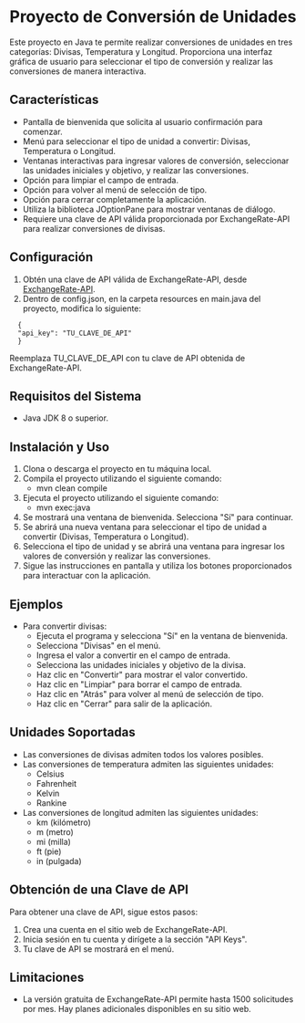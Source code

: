 # Proyecto de Conversión de Unidades

Este proyecto en Java te permite realizar conversiones de unidades en tres categorías: Divisas, Temperatura y Longitud. Proporciona una interfaz gráfica de usuario para seleccionar el tipo de conversión y realizar las conversiones de manera interactiva.

## Características
- Pantalla de bienvenida que solicita al usuario confirmación para comenzar.
- Menú para seleccionar el tipo de unidad a convertir: Divisas, Temperatura o Longitud.
- Ventanas interactivas para ingresar valores de conversión, seleccionar las unidades iniciales y objetivo, y realizar las conversiones.
- Opción para limpiar el campo de entrada.
- Opción para volver al menú de selección de tipo.
- Opción para cerrar completamente la aplicación.
- Utiliza la biblioteca JOptionPane para mostrar ventanas de diálogo.
- Requiere una clave de API válida proporcionada por ExchangeRate-API para realizar conversiones de divisas.

## Configuración
1. Obtén una clave de API válida de ExchangeRate-API, desde [ExchangeRate-API](https://app.exchangerate-api.com/ "The Accurate & Reliable Exchange Rate API").
2. Dentro de config.json, en la carpeta resources en main.java del proyecto, modifica lo siguiente:
```
  {
  "api_key": "TU_CLAVE_DE_API"
  }
  ```
  Reemplaza TU_CLAVE_DE_API con tu clave de API obtenida de ExchangeRate-API.

## Requisitos del Sistema
- Java JDK 8 o superior.

## Instalación y Uso
1. Clona o descarga el proyecto en tu máquina local.
2. Compila el proyecto utilizando el siguiente comando:
   - mvn clean compile
3. Ejecuta el proyecto utilizando el siguiente comando:
   - mvn exec:java
4. Se mostrará una ventana de bienvenida. Selecciona "Sí" para continuar.
5. Se abrirá una nueva ventana para seleccionar el tipo de unidad a convertir (Divisas, Temperatura o Longitud).
6. Selecciona el tipo de unidad y se abrirá una ventana para ingresar los valores de conversión y realizar las conversiones.
7. Sigue las instrucciones en pantalla y utiliza los botones proporcionados para interactuar con la aplicación.

## Ejemplos
- Para convertir divisas:
   - Ejecuta el programa y selecciona "Sí" en la ventana de bienvenida.
   - Selecciona "Divisas" en el menú.
   - Ingresa el valor a convertir en el campo de entrada.
   - Selecciona las unidades iniciales y objetivo de la divisa.
   - Haz clic en "Convertir" para mostrar el valor convertido.
   - Haz clic en "Limpiar" para borrar el campo de entrada.
   - Haz clic en "Atrás" para volver al menú de selección de tipo.
   - Haz clic en "Cerrar" para salir de la aplicación.

## Unidades Soportadas
- Las conversiones de divisas admiten todos los valores posibles.
- Las conversiones de temperatura admiten las siguientes unidades:
   - Celsius
   - Fahrenheit
   - Kelvin
   - Rankine
- Las conversiones de longitud admiten las siguientes unidades:
   - km (kilómetro)
   - m (metro)
   - mi (milla)
   - ft (pie)
   - in (pulgada)

## Obtención de una Clave de API
Para obtener una clave de API, sigue estos pasos:
1. Crea una cuenta en el sitio web de ExchangeRate-API.
2. Inicia sesión en tu cuenta y dirígete a la sección "API Keys".
3. Tu clave de API se mostrará en el menú.

## Limitaciones
- La versión gratuita de ExchangeRate-API permite hasta 1500 solicitudes por mes. Hay planes adicionales disponibles en su sitio web.

